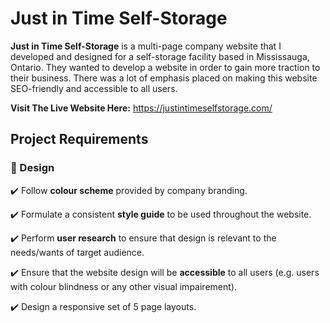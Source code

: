 # Just in Time Self-Storage 

**Just in Time Self-Storage** is a multi-page company website that I developed and designed for a self-storage facility based in Mississauga, Ontario. They wanted to develop a website in order to gain more traction to their business. There was a lot of emphasis placed on making this website SEO-friendly and accessible to all users. 

**Visit The Live Website Here:**  https://justintimeselfstorage.com/

## Project Requirements 

### 🎨 Design

✔️ Follow **colour scheme** provided by company branding. 

✔️ Formulate a consistent **style guide** to be used throughout the website.  

✔️ Perform **user research** to ensure that design is relevant to the needs/wants of target audience. 

✔️ Ensure that the website design will be **accessible** to all users (e.g. users with colour blindness or any other visual impairement). 

✔️ Design a responsive set of 5 page layouts. 
